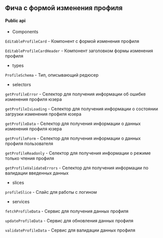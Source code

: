 ## Фича с формой изменения профиля

#### Public api

-   Components

`EditableProfileCard` - Компонент с формой изменения профиля

`EditableProfileCardHeader` - Компонент заголовком формы изменения профиля

-   types

`ProfileSchema` - Тип, описывающий редюсер

-   selectors

`getProfileError` - Селектор для получения информации об ошибке изменения профиля юзера

`getProfileIsLoading` - Селектор для получения информации о состоянии загрузки изменения профиля юзера

`getProfileData` - Селектор для получения информации о данных изменения профиля юзера

`getProfileForm` - Селектор для получения информации о данных профиля пользователя

`getProfileReadonly` - Селектор для получения информации о режиме только чтения профиля

`getProfileValidateErrors` - Селектор для получения информации по валидации введенных данных

-   slices

`profileSlice` - Слайс для работы с логином

-   services

`fetchProfileData` - Сервис для получения данных профиля

`updateProfileData` - Сервис для обновления данных профиля

`validateProfileData` - Сервис для валидации данных профиля
